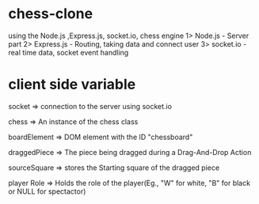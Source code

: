 # chess-clone
using the Node.js ,Express.js, socket.io, chess engine
1> Node.js - Server part
2> Express.js - Routing, taking data and connect user
3> socket.io - real time data, socket event handling

# client side variable
socket => connection to the server using socket.io

chess => An instance of the chess class

boardElement => DOM element with the ID "chessboard"

draggedPiece => The piece being dragged during a Drag-And-Drop Action

sourceSquare => stores the Starting square of the dragged piece

player Role => Holds the role of the player(Eg., "W" for white, "B" for black or NULL for spectactor)